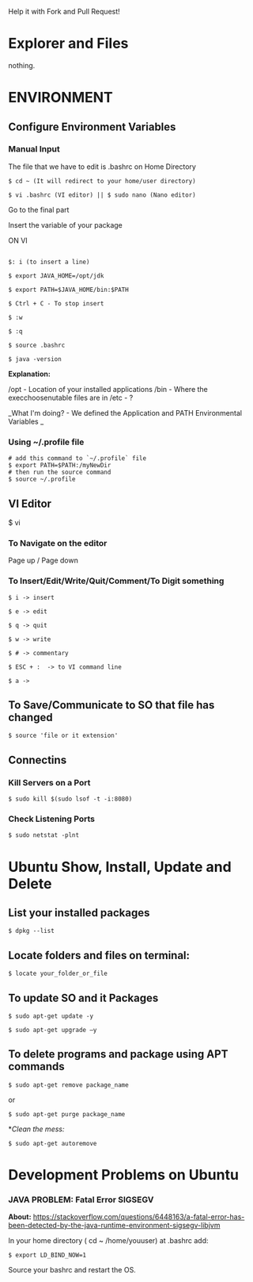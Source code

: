 Help it with Fork and Pull Request!

# Explorer and Files 
nothing.
 
# ENVIRONMENT 

## Configure Environment Variables 

### Manual Input

The file that we have to edit is .bashrc on Home Directory 
```
$ cd ~ (It will redirect to your home/user directory) 

$ vi .bashrc (VI editor) || $ sudo nano (Nano editor) 
```

Go to the final part 

Insert the variable of your package 

ON VI
```

$: i (to insert a line) 

$ export JAVA_HOME=/opt/jdk 

$ export PATH=$JAVA_HOME/bin:$PATH 

$ Ctrl + C - To stop insert 

$ :w 

$ :q 

$ source .bashrc 

$ java -version 

```

**Explanation:**

/opt - Location of your installed applications 
/bin - Where the execchoosenutable files are in 
/etc - ? 

_What I'm doing? - We defined the Application and PATH Environmental Variables _

### Using ~/.profile file
```
# add this command to `~/.profile` file
$ export PATH=$PATH:/myNewDir
# then run the source command
$ source ~/.profile
```

## VI Editor 

$ vi 

### To Navigate on the editor 
Page up / Page down 

### To Insert/Edit/Write/Quit/Comment/To Digit something 
```
$ i -> insert 

$ e -> edit 

$ q -> quit 

$ w -> write 

$ # -> commentary 

$ ESC + :  -> to VI command line 

$ a -> 
```

## To Save/Communicate to SO that file has changed 
```
$ source 'file or it extension' 
```

## Connectins 

### Kill Servers on a Port 
```
$ sudo kill $(sudo lsof -t -i:8080) 
```

### Check Listening Ports
```
$ sudo netstat -plnt
```
 
# Ubuntu Show, Install, Update and Delete

## List your installed packages
```
$ dpkg --list
```

## Locate folders and files on terminal:
```
$ locate your_folder_or_file
```

## To update SO and it Packages 
```
$ sudo apt-get update -y 

$ sudo apt-get upgrade –y 
```

## To delete programs and package using APT commands
```
$ sudo apt-get remove package_name
```
or
```
$ sudo apt-get purge package_name
```
**Clean the mess:*
```
$ sudo apt-get autoremove
```

 
# Development Problems on Ubuntu

### JAVA PROBLEM: Fatal Error SIGSEGV 

**About:** https://stackoverflow.com/questions/6448163/a-fatal-error-has-been-detected-by-the-java-runtime-environment-sigsegv-libjvm 
 
In your home directory ( cd ~ /home/youuser) at .bashrc add: 
```
$ export LD_BIND_NOW=1 
```

Source your bashrc and restart the OS. 
